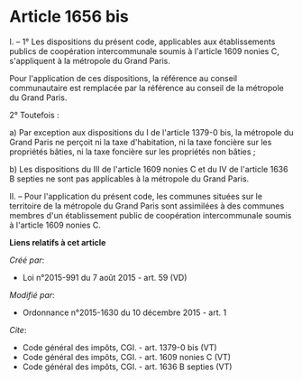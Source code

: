 # Article 1656 bis

I. – 1° Les dispositions du présent code, applicables aux établissements publics de coopération intercommunale soumis à
l'article 1609 nonies C, s'appliquent à la métropole du Grand Paris.

Pour l'application de ces dispositions, la référence au conseil communautaire est remplacée par la référence au conseil de la
métropole du Grand Paris.

2° Toutefois :

a) Par exception aux dispositions du I de l'article 1379-0 bis, la métropole du Grand Paris ne perçoit ni la taxe
d'habitation, ni la taxe foncière sur les propriétés bâties, ni la taxe foncière sur les propriétés non bâties ;

b) Les dispositions du III de l'article 1609 nonies C et du IV de l'article 1636 B septies ne sont pas applicables à la
métropole du Grand Paris.

II. – Pour l'application du présent code, les communes situées sur le territoire de la métropole du Grand Paris sont
assimilées à des communes membres d'un établissement public de coopération intercommunale soumis à l'article 1609 nonies C.

**Liens relatifs à cet article**

_Créé par_:

  - Loi n°2015-991 du 7 août 2015 - art. 59 (VD)

_Modifié par_:

  - Ordonnance n°2015-1630 du 10 décembre 2015 - art. 1

_Cite_:

  - Code général des impôts, CGI. - art. 1379-0 bis (VT)
  - Code général des impôts, CGI. - art. 1609 nonies C (VT)
  - Code général des impôts, CGI. - art. 1636 B septies (VT)
